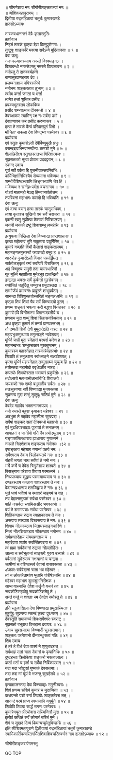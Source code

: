 
  
॥ श्रीगणेशाय नमः श्रीगौरीशङ्कराभ्यां नमः ॥  
॥ श्रीशिवमहापुराणम् ॥  
द्वितीया रुद्रसंहितायां चतुर्थः कुमारखण्डे  
द्वादशोऽध्यायः  
  
तारकवधानन्तरं देवैः कृतास्तुतिः  
ब्रह्मोवाच  
निहतं तारकं दृष्ट्वा देवा विष्णुपुरोगमाः ।  
तुष्टुवुः शाङ्‌करिं भक्त्या सर्वेऽन्ये मुदिताननाः ॥ १ ॥  
देवा ऊचुः  
नमः कल्याणरूपाय नमस्ते विश्वमङ्गल ।  
विश्वबन्धो नमस्तेऽस्तु नमस्ते विश्वभावन ॥ २ ॥  
नमोस्तु ते दानववर्यहन्त्रे  
    बाणासुरप्राणहराय देव ।  
प्रलम्बनाशाय पवित्ररूपिणे  
नमोनमः शङ्करतात तुभ्यम् ॥ ३ ॥  
त्वमेव कर्त्ता जगतां च भर्त्ता  
    त्वमेव हर्त्ता शुचिज प्रसीद ।  
प्रपञ्चभूतस्तव लोकबिम्बः  
    प्रसीद शम्भ्वात्मज दीनबन्धो ॥ ४ ॥  
देवरक्षाकर स्वामिन् रक्ष नः सर्वदा प्रभो ।  
देवप्राणावन कर प्रसीद करुणाकर ॥ ५ ॥  
हत्वा ते तारकं दैत्यं परिवारयुतं विभो ।  
मोचिताः सकला देवा विपद्‌भ्यः परमेश्वर ॥ ६ ॥  
ब्रह्मोवाच  
एवं स्तुतः कुमारोऽसौ देवैर्विष्णुमुखैः प्रभुः ।  
वरान्ददावभिनवान्सर्वेभ्यः क्रमशो मुने ॥ ७ ॥  
शैलान्निरीक्ष्य स्तुवतस्ततःस गिरिशात्मजः ।  
सुप्रसन्नतरो भूत्वा प्रोवाच प्रददद्वरान् ॥ ८ ॥  
स्कन्द उवाच  
यूयं सर्वे पर्वता हि पूजनीयास्तपस्विभिः ।  
कर्मिभिर्ज्ञानिभिश्चैव सेव्यमाना भविष्यथ ॥ ९ ॥  
शम्भोर्विशिष्टरूपाणि लिङ्‌गरूपाणि चैव हि ।  
भविष्यथ न सन्देहः पर्वता वचनान्मम ॥ १० ॥  
योऽयं मातामहो मेऽद्य हिमवान्पर्वतोत्तमः ।  
तपस्विनां महाभागः फलदो हि भविष्यति ॥ ११ ॥  
देवा ऊचुः  
एवं दत्त्वा वरान् हत्वा तारकं चासुराधिपम् ।  
त्वया कृताश्च सुखिनो वयं सर्वे चराचराः ॥ १२ ॥  
इदानीं खलु सुप्रीत्या कैलासं गिरिशालयम् ।  
जननी जनकौ द्रष्टुं शिवाशम्भू त्वमर्हसि ॥ १३ ॥  
ब्रह्मोवाच  
इत्युक्त्वा निखिला देवा विष्ण्वाद्या प्राप्तशासनाः ।  
कृत्वा महोत्सवं भूरि सकुमारा ययुर्गिरिम् ॥ १४ ॥  
कुमारे गच्छति विभौ कैलासं शङ्करालयम् ।  
महामङ्गलमुत्तस्थौ जयशब्दो बभूव ह ॥ १५ ॥  
आरुरोह कुमारोऽसौ विमानं परमर्द्धिमत् ।  
सर्वतोलङ्‌कृतं रम्यं सर्वोपरि विराजितम् ॥ १६ ॥  
अहं विष्णुश्च समुदौ तदा चामरधारिणौ ।  
गुह मूर्ध्नि महाप्रीत्या मुनेऽभूव ह्यतन्द्रितौ ॥ १७ ॥  
इन्द्राद्या अमराः सर्वे कुर्वन्तो गुहसेवनम् ।  
यथोचितं चतुर्दिक्षु जग्मुश्च प्रमुदास्तदा ॥ १८ ॥  
शम्भोर्जयं प्रभाषन्तः प्रापुस्ते शम्भुपर्वतम् ।  
सानन्दा विविशुस्तत्रोच्चरितो मङ्गलध्वनिः ॥ १९ ॥  
दृष्ट्वा शिवं शिवां चैव सर्वे विष्ण्वादयो द्रुतम् ।  
प्रणम्य शङ्करं भक्त्या करौ बद्ध्वा विनम्रकाः ॥ २० ॥  
कुमारोऽपि विनीतात्मा विमानादवतीर्य च ।  
प्रणनाम मुदा शम्भुं शिवां सिंहासनस्थिताम् ॥ २१ ॥  
अथ दृष्ट्वा कुमारं तं तनयं प्राणवल्लभम् ।  
तौ दम्पती शिवौ देवौ मुमुदातेऽति नारद ॥ २२ ॥  
महाप्रभुःसमुत्थाप्य तमुत्सङ्‌गे न्यवेशयत् ।  
मूर्ध्नि जघ्रौ मुदा स्नेहात्तं पस्पर्श करेण ह ॥ २३ ॥  
महानन्दभरः शम्भुश्चकार मुखचुम्बनम् ।  
कुमारस्य महास्नेहात् तारकारेर्महाप्रभोः ॥ २४ ॥  
शिवापि तं समुत्थाप्य स्वोत्सङ्‌गे सन्न्यवेशयत् ।  
कृत्वा मूर्ध्नि महास्नेहात् तन्मुखाब्जं चुचुम्ब हि ॥ २५ ॥  
तयोस्तदा महामोदो ववृधेऽतीव नारद ।  
दम्पत्योः शिवयोस्तात भवाचारं प्रकुर्वतोः ॥ २६ ॥  
तदोत्सवो महानासीन्नानाविधिः शिवालये ।  
जयशब्दो नमः शब्दो बभूवातीव सर्वतः ॥ २७ ॥  
ततःसुरगणाः सर्वे विष्ण्वाद्या मुनयस्तथा ।  
सुप्रणम्य मुदा शम्भुं तुष्टुवुः सशिवं मुने ॥ २८ ॥  
देवा ऊचुः  
देवदेव महादेव भक्तानामभयप्रद ।  
नमो नमस्ते बहुशः कृपाकर महेश्वर ॥ २९ ॥  
अद्‌भुता ते महादेव महालीला सुखप्रदा ।  
सर्वेषां शङ्कर सतां दीनबन्धो महाप्रभो ॥ ३० ॥  
एवं मूढधियश्चाज्ञाः पूजायां ते सनातनम् ।  
आवाहनं न जानीमो गतिं नैव प्रभोद्‌भुताम् ॥ ३१ ॥  
गङ्‌गासलिलधाराय ह्याधाराय गुणात्मने ।  
नमस्ते त्रिदशेशाय शङ्कराय नमोनमः ।३२ ॥  
वृषाङ्‌काय महेशाय गणानां पतये नमः ।  
सर्वेश्वराय देवाय त्रिलोकपतये नमः ॥ ३३ ॥  
संहर्त्रे जगतां नाथ सर्वेषां ते नमो नमः ।  
भर्त्रे कर्त्रे च देवेश त्रिगुणेशाय शाश्वते ॥ ३४ ॥  
विसङ्‌गाय परेशाय शिवाय परमात्मने ।  
निष्प्रपञ्चाय शुद्धाय परमायाव्ययाय च ॥ ३५ ॥  
दण्डहस्ताय कालाय पाशहस्ताय ते नमः ।  
वेदमन्त्रप्रधानाय शतजिह्वाय ते नमः ॥ ३६ ॥  
भूतं भव्यं भविष्यं च स्थावरं जङ्‌गमं च यत् ।  
तव देहात्समुत्पन्नं सर्वथा परमेश्वर ॥ ३७ ॥  
पाहि नःसर्वदा स्वामिन्प्रसीद भगवन्प्रभो ।  
वयं ते शरणापन्नाः सर्वथा परमेश्वर ॥ ३८ ॥  
शितिकण्ठाय रुद्राय स्वाहाकाराय ते नमः ।  
अरूपाय सरूपाय विश्वरूपाय ते नमः ॥ ३९ ॥  
शिवाय नीलकण्ठाय चिताभस्माङ्‌गधारिणे ।  
नित्यं नीलशिखण्डाय श्रीकण्ठाय नमोनमः ॥ ४० ॥  
सर्वप्रणतदेहाय संयमप्रणताय च ।  
महादेवाय शर्वाय सर्वार्चितपदाय च ॥ ४१ ॥  
त्वं ब्रह्मा सर्वदेवानां रुद्राणां नीललोहितः ।  
आत्मा च सर्वभूतानां साङ्‌ख्यैः पुरुष उच्यसे ॥ ४२ ॥  
पर्वतानां सुमेरुस्त्वं नक्षत्राणां च चन्द्रमा ।  
ऋषीणां च वशिष्ठस्त्वं देवानां वासवस्तथा ॥ ४३ ॥  
ॐकारः सर्ववेदानां त्राता भव महेश्वर ।  
त्वं च लोकहितार्थाय भूतानि परिषिञ्चसि ॥ ४४ ॥  
महेश्वर महाभाग शुभाशुभनिरीक्षक ।  
आप्यायास्मान्हि देवेश कर्तॄन्वै वचनं तव ॥ ४५ ॥  
रूपकोटिसहस्रेषु रूपकोटिशतेषु ते ।  
अन्तं गन्तुं न शक्ताः स्म देवदेव नमोस्तु ते ॥ ४६ ॥  
ब्रह्मोवाच  
इति स्तुत्वाखिला देवा विष्ण्वाद्या प्रमुखस्थिताः ।  
मुहुर्मुहुः सुप्रणम्य स्कन्दं कृत्वा पुरःसरम् ॥ ४७ ॥  
देवस्तुतिं समाकर्ण्य शिवःसर्वेश्वरः स्वराट् ।  
सुप्रसन्नो बभूवाथ विजहास दयापरः ॥ ४८ ॥  
उवाच सुप्रसन्नात्मा विष्ण्वादीन्सुरसत्तमान् ।  
शङ्करः परमेशानो दीनबन्धुःसतां गतिः ॥ ४९ ॥  
शिव उवाच  
हे हरे हे विधे देवा वाक्यं मे शृणुतादरात् ।  
सर्वथाहं सतां त्राता देवानां वः कृपानिधिः ॥ ५० ॥  
दुष्टहन्ता त्रिलोकेशः शङ्करो भक्तवत्सलः ।  
कर्ता भर्ता च हर्ता च सर्वेषां निर्विकारवान् ॥ ५१ ॥  
यदा यदा भवेद्दुःखं युष्माकं देवसत्तमाः ।  
तदा तदा मां यूयं वै भजन्तु सुखहेतवे ॥ ५२ ॥  
ब्रह्मोवाच  
इत्याज्ञप्तस्तदा देवा विष्ण्वाद्याः समुनीश्वराः ।  
शिवं प्रणम्य सशिवं कुमारं च मुदान्विताः ॥ ५३ ॥  
कथयन्तो यशो रम्यं शिवयोः शाङ्‌करेश्च तत् ।  
आनन्दं परमं प्राप्य स्वधामानि ययुर्मुने ॥ ५४ ॥  
शिवोपि शिवया सार्द्धं सगणः परमेश्वरः ।  
कुमारेणयुतः प्रीत्योवास तस्मिन्गिरौ मुदा ॥ ५५ ॥  
इत्येवं कथितं सर्वं कौमारं चरितं मुने ।  
शैवं च सुखदं दिव्यं किमन्यच्छ्रोतुमिच्छसि ॥ ५६ ॥  
इति श्रीशिवमहापुराणे द्वितीयायां रुद्रसंहितायां चतुर्थे कुमारखण्डे  
स्वामिकार्तिकचरितगर्भितशिवाशिवचरितवर्णनं नाम द्वादशोऽध्यायः ॥ १२ ॥  
  
  
श्रीगौरीशङ्करार्पणमस्तु  
  
GO TOP
